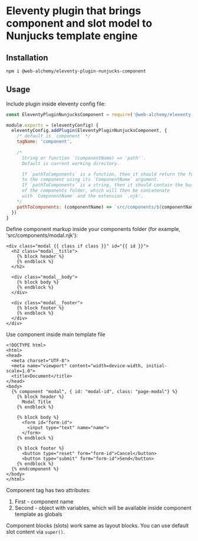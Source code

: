 # Eleventy plugin that brings component and slot model to Nunjucks template engine

## Installation

```sh
npm i @web-alchemy/eleventy-plugin-nunjucks-component
```

## Usage

Include plugin inside eleventy config file:

```javascript
const EleventyPluginNunjucksComponent = require('@web-alchemy/eleventy-plugin-nunjucks-component')

module.exports = (eleventyConfig) {
  eleventyConfig.addPlugin(EleventyPluginNunjucksComponent, {
    /* default is `component` */
    tagName: 'component',
    
    /* 
      String or function `(componentName) => 'path'`.
      Default is current working directory. 

      If `pathToComponents` is a function, then it should return the full path 
      to the component using its `ComponentName` argument. 
      If `pathToComponents` is a string, then it should contain the base path 
      of the components folder, which will then be concatenate 
      with `ComponentName` and the extension `.njk'.
    */
    pathToComponents: (componentName) => `src/components/${componentName}.njk`
  })
}
```

Define component markup inside your components folder (for example, 'src/components/modal.njk'):

```nunjucks
<div class="modal {{ class if class }}" id="{{ id }}">
  <h2 class="modal__title">
    {% block header %}
    {% endblock %}    
  </h2>
  
  <div class="modal__body">
    {% block body %}
    {% endblock %}
  </div>
  
  <div class="modal__footer">
    {% block footer %}
    {% endblock %}
  </div>   
</div>
```

Use component inside main template file

```nunjucks
<!DOCTYPE html>
<html>
<head>
  <meta charset="UTF-8">
  <meta name="viewport" content="width=device-width, initial-scale=1.0">
  <title>Document</title>
</head>
<body>
  {% component "modal", { id: "modal-id", class: "page-modal"} %}
    {% block header %}
      Modal Title
    {% endblock %}

    {% block body %}
      <form id="form-id">
        <input type="text" name="name">
      </form>
    {% endblock %}

    {% block footer %}
      <button type="reset" form="form-id">Cancel</button>
      <button type="submit" form="form-id">Send</button>
    {% endblock %}
  {% endcomponent %}
</body>
</html>
```

Component tag has two attributes:
1. First - component name
2. Second - object with variables, which will be available inside component template as globals

Component blocks (slots) work same as layout blocks. You can use default slot content via `super()`.